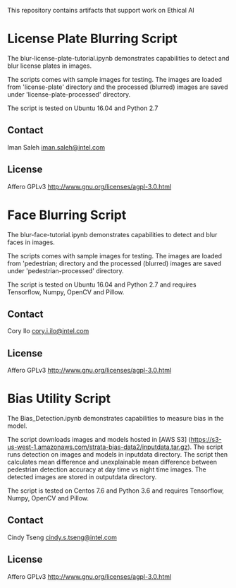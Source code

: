 This repository contains artifacts that support work on Ethical AI

License Plate Blurring Script
=============================

The blur-license-plate-tutorial.ipynb demonstrates capabilities to detect and blur license plates in images.

The scripts comes with sample images for testing. The images are loaded from 'license-plate' directory and the processed (blurred) images are saved under 'license-plate-processed' directory.

The script is tested on Ubuntu 16.04 and Python 2.7

Contact
--------

Iman Saleh
iman.saleh@intel.com

License
---------

Affero GPLv3 http://www.gnu.org/licenses/agpl-3.0.html

Face Blurring Script
=============================

The blur-face-tutorial.ipynb demonstrates capabilities to detect and blur faces in images.

The scripts comes with sample images for testing. The images are loaded from 'pedestrian; directory and the processed (blurred) images are saved under 'pedestrian-processed' directory.

The script is tested on Ubuntu 16.04 and Python 2.7 and requires Tensorflow, Numpy, OpenCV and Pillow.

Contact
--------

Cory Ilo
cory.i.ilo@intel.com

License
---------

Affero GPLv3 http://www.gnu.org/licenses/agpl-3.0.html

Bias Utility Script
=============================

The Bias_Detection.ipynb demonstrates capabilities to measure bias in the model.

The script downloads images and models hosted in [AWS S3] (https://s3-us-west-1.amazonaws.com/strata-bias-data2/inputdata.tar.gz). The script runs detection on images and models in inputdata directory.  The script then calculates mean difference and unexplainable mean difference between pedestrian detection accuracy at day time vs night time images. The detected images are stored in outputdata directory.

The script is tested on Centos 7.6 and Python 3.6 and requires Tensorflow, Numpy, OpenCV and Pillow.

Contact
--------

Cindy Tseng
cindy.s.tseng@intel.com

License
---------

Affero GPLv3 http://www.gnu.org/licenses/agpl-3.0.html
